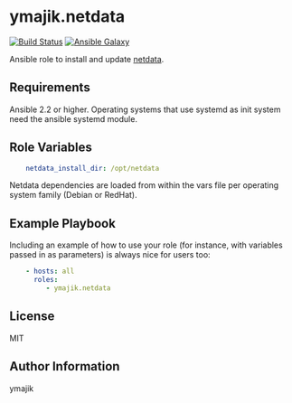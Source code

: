 ymajik.netdata
=========

[![Build Status](https://travis-ci.org/ymajik/ansible-role-netdata.svg?branch=master)](https://travis-ci.org/ymajik/ansible-role-netdata)
[![Ansible Galaxy](https://img.shields.io/badge/ansible--galaxy-netdata-blue.svg?style=flat)](https://galaxy.ansible.com/ymajik/netdata)

Ansible role to install and update [netdata](https://github.com/firehol/netdata).

Requirements
------------

Ansible 2.2 or higher. Operating systems that use systemd as init system need the ansible systemd module.

Role Variables
--------------

```yaml
    netdata_install_dir: /opt/netdata
```
Netdata dependencies are loaded from within the vars file per operating system family (Debian or RedHat).

Example Playbook
----------------

Including an example of how to use your role (for instance, with variables passed in as parameters) is always nice for users too:

```yaml
    - hosts: all
      roles:
         - ymajik.netdata
```

License
-------

MIT

Author Information
------------------

ymajik
